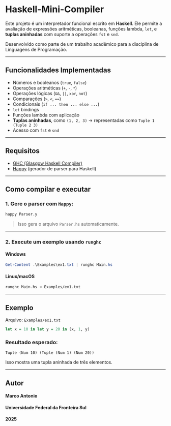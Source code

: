 # Haskell-Mini-Compiler

Este projeto é um interpretador funcional escrito em **Haskell**. Ele permite a avaliação de expressões aritméticas, booleanas, funções lambda, `let`, e **tuplas aninhadas** com suporte a operações `fst` e `snd`.

Desenvolvido como parte de um trabalho acadêmico para a disciplina de Linguagens de Programação.

---

## Funcionalidades Implementadas

- Números e booleanos (`true`, `false`)
- Operações aritméticas (`+`, `-`, `*`)
- Operações lógicas (`&&`, `||`, `xor`, `not`)
- Comparações (`>`, `<`, `==`)
- Condicionais (`if ... then ... else ...`)
- `let` bindings
- Funções lambda com aplicação
- **Tuplas aninhadas**, como `(1, 2, 3)` → representadas como `Tuple 1 (Tuple 2 3)`
- Acesso com `fst` e `snd`

---

## Requisitos

- [GHC (Glasgow Haskell Compiler)](https://www.haskell.org/ghc/)
- [Happy](https://www.haskell.org/happy/) (gerador de parser para Haskell)

---

##  Como compilar e executar

### 1. Gere o parser com `Happy`:

```bash
happy Parser.y
```

> Isso gera o arquivo `Parser.hs` automaticamente.

---

### 2. Execute um exemplo usando `runghc`

#### Windows

```powershell
Get-Content .\Examples\ex1.txt | runghc Main.hs
```
#### Linux/macOS

```bash
runghc Main.hs < Examples/ex1.txt
```

---

## Exemplo

Arquivo: `Examples/ex1.txt`

```haskell
let x = 10 in let y = 20 in (x, 1, y)
```

### Resultado esperado:

```
Tuple (Num 10) (Tuple (Num 1) (Num 20))
```

Isso mostra uma tupla aninhada de três elementos.

---


## Autor

#### Marco Antonio 
#### Universidade Federal da Fronteira Sul  
#### 2025
